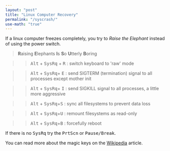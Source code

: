 ```yaml
---
layout: "post"
title: "Linux Computer Recovery"
permalink: "/syscrash/"
use-math: "true"
---
```


If a linux computer freezes completely, you try to *Raise the Elephant* instead of using the power switch.

> **R**aising **E**lephants **I**s **S**o **U**tterly **B**oring

>>   <kbd>Alt</kbd> + <kbd>SysRq</kbd> + <kbd>R</kbd> : switch keyboard to 'raw' mode

>>   <kbd>Alt</kbd> + <kbd>SysRq</kbd>+ <kbd>E</kbd> : send SIGTERM (termination) signal to all processes except mother init

>>   <kbd>Alt</kbd> + <kbd>SysRq</kbd>+ <kbd>I</kbd> : send SIGKILL signal to all processes, a little more aggressive

>>   <kbd>Alt</kbd> + <kbd>SysRq</kbd>+<kbd>S</kbd> : sync all filesystems to prevent data loss

>>   <kbd>Alt</kbd> + <kbd>SysRq</kbd>+<kbd>U</kbd> : remount filesystems as read-only

>>   <kbd>Alt</kbd> + <kbd>SysRq</kbd>+<kbd>B</kbd> : forcefully reboot

If there is no <kbd>SysRq</kbd> try the <kbd>PrtScn</kbd> or <kbd>Pause/Break</kbd>.

You can read more about the magic keys on the [Wikipedia](https://en.wikipedia.org/wiki/Magic_SysRq_key) article.